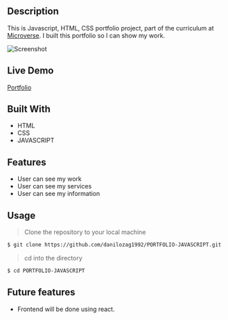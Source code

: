 
## Description
This is Javascript, HTML, CSS portfolio project, part of the curriculum at [Microverse](https://www.microverse.org/). I built this portfolio so I can show my work.

![Screenshot](https://raw.githubusercontent.com/danilozag1992/PORTFOLIO-JAVASCRIPT/master/img/portfolio.png)

## Live Demo
[Portfolio](https://young-beach-64166.herokuapp.com/#services)
## Built With
- HTML
- CSS
- JAVASCRIPT

## Features
- User can see my work
- User can see my services
- User can see my information
## Usage

> Clone the repository to your local machine

```sh
$ git clone https://github.com/danilozag1992/PORTFOLIO-JAVASCRIPT.git
```
> cd into the directory

```sh
$ cd PORTFOLIO-JAVASCRIPT
```
## Future features
- Frontend will be done using react.
